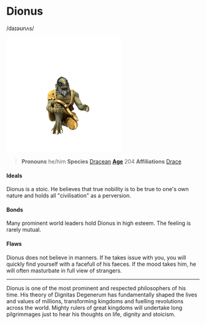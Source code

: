 # Dionus
/daɪəʊnʌs/

![](Dionus.png)
> **Pronouns** he/him
> **Species** [Dracean](../../Species/Homonid/Dracean.md)
> **[Age](../../Species/Ageing.md)** 204
> **Affiliations** [Drace](../../Locations/Drace/Drace.md)

#### Ideals
Dionus is a stoic. He believes that true nobility is to be true to one's own nature and holds all "civilisation" as a perversion.

#### Bonds
Many prominent world leaders hold Dionus in high esteem. The feeling is rarely mutual.

#### Flaws
Dionus does not believe in manners. If he takes issue with you, you will quickly find yourself with a facefull of his faeces. If the mood takes him, he will often masturbate in full view of strangers.

---

Dionus is one of the most prominent and respected philosophers of his time. His theory of Dignitas Degenerum has fundamentally shaped the lives and values of millions, transforming kingdoms and fuelling revolutions across the world. Mighty rulers of great kingdoms will undertake long pilgrimmages just to hear his thoughts on life, dignity and stoicism.